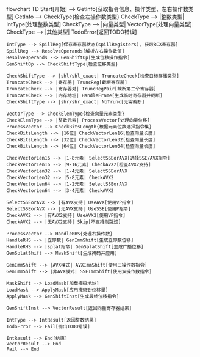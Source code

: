 flowchart TD
    Start[开始] --> GetInfo[获取指令信息、操作类型、左右操作数类型]
    GetInfo --> CheckType{检查左操作数类型}
    CheckType --> |整数类型| IntType[处理整数类型]
    CheckType --> |向量类型| VectorType[处理向量类型]
    CheckType --> |其他类型| TodoError[返回TODO错误]
    
    IntType --> SpillReg[保存寄存器状态(spillRegisters), 获取RCX寄存器]
    SpillReg --> ResolveOperands[解析左右操作数值]
    ResolveOperands --> GenShiftOp[生成位移操作指令]
    GenShiftOp --> CheckShiftType{检查位移类型}
    
    CheckShiftType --> |shl/shl_exact| TruncateCheck[检查目标存储类型]
    TruncateCheck --> |寄存器| TruncReg[截断寄存器]
    TruncateCheck --> |寄存器对| TruncRegPair[截断第二个寄存器]
    TruncateCheck --> |内存地址| HandleFrame[生成临时寄存器并截断]
    CheckShiftType --> |shr/shr_exact| NoTrunc[无需截断]
    
    VectorType --> CheckElemType{检查向量元素类型}
    CheckElemType --> |整数元素| ProcessVector[处理向量位移]
    ProcessVector --> CheckBitsLength{根据元素位数选择指令集}
    CheckBitsLength --> |16位| CheckVectorLen16[检查向量长度]
    CheckBitsLength --> |32位| CheckVectorLen32[检查向量长度]
    CheckBitsLength --> |64位| CheckVectorLen64[检查向量长度]
    
    CheckVectorLen16 --> |1-8元素| SelectSSEorAVX[选择SSE/AVX指令]
    CheckVectorLen16 --> |9-16元素| CheckAVX2[检查AVX2支持]
    CheckVectorLen32 --> |1-4元素| SelectSSEorAVX
    CheckVectorLen32 --> |5-8元素| CheckAVX2
    CheckVectorLen64 --> |1-2元素| SelectSSEorAVX
    CheckVectorLen64 --> |3-4元素| CheckAVX2
    
    SelectSSEorAVX --> |有AVX支持| UseAVX[使用VP指令]
    SelectSSEorAVX --> |无AVX支持| UseSSE[使用P指令]
    CheckAVX2 --> |有AVX2支持| UseAVX2[使用VP指令]
    CheckAVX2 --> |无AVX2支持| Skip[不支持则跳过]
    
    ProcessVector --> HandleRHS{处理右操作数}
    HandleRHS --> |立即数| GenImmShift[生成立即数位移]
    HandleRHS --> |splat指令| GenSplatShift[生成广播位移]
    GenSplatShift --> MaskShift[生成掩码并应用]
    
    GenImmShift --> |AVX模式| AVXImmShift[使用三操作数指令]
    GenImmShift --> |非AVX模式| SSEImmShift[使用双操作数指令]
    
    MaskShift --> LoadMask[加载掩码地址]
    LoadMask --> ApplyMask[应用掩码到位移量]
    ApplyMask --> GenShiftInst[生成最终位移指令]
    
    GenShiftInst --> VectorResult[返回向量寄存器结果]
    
    IntType --> IntResult[返回整数结果]
    TodoError --> Fail[抛出TODO错误]
    
    IntResult --> End[结束]
    VectorResult --> End
    Fail --> End
